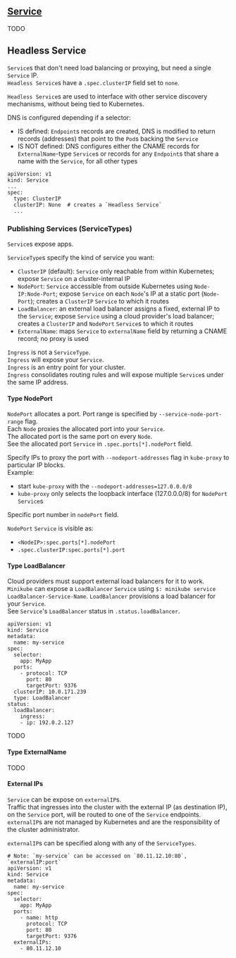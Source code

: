 ## [Service](https://kubernetes.io/docs/concepts/services-networking/service/)

TODO

## Headless Service

`Service`s that don't need load balancing or proxying, but need a single `Service` IP.  
`Headless Service`s have a `.spec.clusterIP` field set to `none`.  

`Headless Service`s are used to interface with other service discovery mechanisms, without being tied to Kubernetes.  

DNS is configured depending if a selector:  
* IS defined: `Endpoint`s records are created, DNS is modified to return records (addresses) that point to the `Pod`s backing the `Service`
* IS NOT defined: DNS configures either the CNAME records for `ExternalName`-type `Service`s or records for any `Endpoint`s that share a name with the `Service`, for all other types

```
apiVersion: v1
kind: Service
...
spec:
  type: ClusterIP
  clusterIP: None  # creates a `Headless Service`
  ...
```

### Publishing Services (ServiceTypes)

`Service`s expose apps.  

`ServiceType`s specify the kind of service you want:
* `ClusterIP` (default): `Service` only reachable from within Kubernetes; expose `Service` on a cluster-internal IP
* `NodePort`: `Service` accessible from outside Kubernetes using `Node-IP:Node-Port`; expose `Service` on each `Node`'s IP at a static port (`Node-Port`); creates a `ClusterIP` `Service` to which it routes
* `LoadBalancer`: an external load balancer assigns a fixed, external IP to the `Service`; expose `Service` using a cloud provider's load balancer; creates a `ClusterIP` and `NodePort` `Service`s to which it routes
* `ExternalName`: maps `Service` to `externalName` field by returning a CNAME record; no proxy is used

`Ingress` is not a `ServiceType`.  
`Ingress` will expose your `Service`.  
`Ingress` is an entry point for your cluster.  
`Ingress` consolidates routing rules and will expose multiple `Service`s under the same IP address.  

#### Type NodePort

`NodePort` allocates a port. Port range is specified by `--service-node-port-range` flag.  
Each `Node` proxies the allocated port into your `Service`.  
The allocated port is the same port on every `Node`.  
See the allocated port `Service` in `.spec.ports[*].nodePort` field.  

Specify IPs to proxy the port with `--nodeport-addresses` flag in `kube-proxy` to particular IP blocks.  
Example:
* start `kube-proxy` with the `--nodeport-addresses=127.0.0.0/8`
* `kube-proxy` only selects the loopback interface (127.0.0.0/8) for `NodePort` `Service`s

Specific port number in `nodePort` field.  

`NodePort` `Service` is visible as:
* `<NodeIP>:spec.ports[*].nodePort`
* `.spec.clusterIP:spec.ports[*].port`

#### Type LoadBalancer

Cloud providers must support external load balancers for it to work.  
`Minikube` can expose a `LoadBalancer` `Service` using `$: minikube service LoadBalancer-Service-Name`.
`LoadBalancer` provisions a load balancer for your `Service`.  
See `Service`'s `LoadBalancer` status in `.status.loadBalancer`.  

```
apiVersion: v1
kind: Service
metadata:
  name: my-service
spec:
  selector:
    app: MyApp
  ports:
    - protocol: TCP
      port: 80
      targetPort: 9376
  clusterIP: 10.0.171.239
  type: LoadBalancer
status:
  loadBalancer:
    ingress:
    - ip: 192.0.2.127
```

TODO

#### Type ExternalName

TODO

#### External IPs

`Service` can be expose on `externalIP`s.  
Traffic that ingresses into the cluster with the external IP (as destination IP), on the `Service` port, will be routed to one of the `Service` endpoints.  
`externalIP`s are not managed by Kubernetes and are the responsibility of the cluster administrator.  

`externalIP`s can be specified along with any of the `ServiceTypes`.  

```
# Note: `my-service` can be accessed on `80.11.12.10:80`, `externalIP:port`
apiVersion: v1
kind: Service
metadata:
  name: my-service
spec:
  selector:
    app: MyApp
  ports:
    - name: http
      protocol: TCP
      port: 80
      targetPort: 9376
  externalIPs:
    - 80.11.12.10
```
